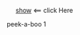 <!-- How to use comments in these files -->
<!-- ---------------------------------- -->
<!--
## This is just an idea at the moment, however this may be a good way to create common worksheets which are adaptable for everyone! ## 

Comments have been put in this file so that they can be customised for a range of workshops and uses.

The convention will be to create a TAG for your purpose and add this to the top of the file with a description.  ## More details will be added when I've experimented further with this concept ##

You can then add comments around any specific sections you need for your workshop and allow others to use the same setups (i.e. if you change to using different hardware you can have alternative sections which describe using that hardware instead of the Pi-Stop).

Once established, we can switch between setups by using a Python Script to generate specific PDFs based on the selected TAGS.

## This is just an idea at the moment, however this may be a good way to create common worksheets which are adaptable for everyone! ## 
-->
<head>
<style>
h1 {color: sienna;}
p {margin-left: 20px;}
body {background-image: url("images/background.gif");}
#showMe{display:none;}
showMe2{display:none;}
showMe3{display:none;}

</style>
</head>


<script language="javascript"> 
function toggle() {
	var ele = document.getElementById("toggleText");
	var text = document.getElementById("displayText");
	if(ele.style.display == "block") {
    		ele.style.display = "none";
		text.innerHTML = "show";
  	}
	else {
		ele.style.display = "block";
		text.innerHTML = "hide";
	}
} 
</script>


<a id="displayText" href="javascript:toggle();">show</a> <== click Here



<div id="toggleText" style="display:showme3">peek-a-boo 1</div>

<showMe3 style="display:none">
##peek-a-boo 2##
</showMe3>
